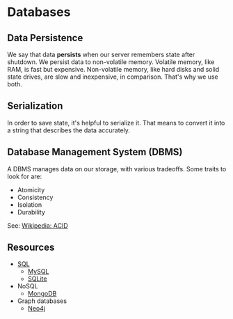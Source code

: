 # Databases

## Data Persistence
We say that data __persists__ when our server remembers state after shutdown.
We persist data to non-volatile memory.  Volatile memory, like RAM, is fast but
expensive.  Non-volatile memory, like hard disks and solid state drives, are
slow and inexpensive, in comparison.  That's why we use both.

## Serialization
In order to save state, it's helpful to serialize it.  That means to convert it
into a string that describes the data accurately.

## Database Management System (DBMS)
A DBMS manages data on our storage, with various tradeoffs.  Some traits to
look for are:
- Atomicity
- Consistency
- Isolation
- Durability

See: [Wikipedia: ACID](https://en.wikipedia.org/wiki/ACID)

## Resources
- [SQL](sql.md)
  - [MySQL](mysql.md)
  - [SQLite](sqlite.md)
- NoSQL
  - [MongoDB](mongo.md)
- Graph databases
  - [Neo4j](https://neo4j.com/)
